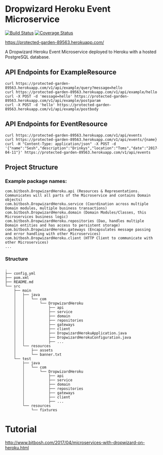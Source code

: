 # Dropwizard Heroku Event Microservice

[![Build Status](https://travis-ci.org/damorton/dropwizardheroku-event-service.svg?branch=master)](https://travis-ci.org/damorton/dropwizardheroku-event-service) [![Coverage Status](https://coveralls.io/repos/github/damorton/dropwizardheroku-event-service/badge.svg?branch=master)](https://coveralls.io/github/damorton/dropwizardheroku-event-service?branch=master)

https://protected-garden-89563.herokuapp.com/

A Dropwizard Heroku Event Microservice deployed to Heroku with a hosted PostgreSQL database.

## API Endpoints for ExampleResource

```
curl https://protected-garden-89563.herokuapp.com/v1/api/example/query?message=hello
curl https://protected-garden-89563.herokuapp.com/v1/api/example/hello
curl -X POST -d 'message=hello' https://protected-garden-89563.herokuapp.com/v1/api/example/postparam
curl -X POST -d 'hello' https://protected-garden-89563.herokuapp.com/v1/api/example/postbody
```

## API Endpoints for EventResource

```
curl https://protected-garden-89563.herokuapp.com/v1/api/events
curl https://protected-garden-89563.herokuapp.com/v1/api/events/{name}
curl -H "Content-Type: application/json" -X POST -d '{"name":"Sesh","description":"Drinkys","location":"Toms","date":"2017-04-11"}' https://protected-garden-89563.herokuapp.com/v1/api/events
```

## Project Structure

### Example package names:

```
com.bitbosh.DropwizardHeroku.api (Resources & Representations. Communicates will all parts of the Microservice and contains Domain objects)
com.bitbosh.DropwizardHeroku.service (Coordination across multiple Domain modules, multiple business transactions)
com.bitbosh.DropwizardHeroku.domain (Domain Modules/Classes, this Microservices business logic)
com.bitbosh.DropwizardHeroku.repositories (Dao, handles multiple Domain entities and has access to persistent storage)
com.bitbosh.DropwizardHeroku.gateways (Encapsulates message passing and error handling with other Microservices)
com.bitbosh.DropwizardHeroku.client (HTTP Client to communicate with other Microservices)
...
```

### Structure

```
.
├── config.yml
├── pom.xml
├── README.md
└── src
    ├── main
    │   ├── java
    │   │   └── com
    │   │       └── DropwizardHeroku    
    │   │           ├── api
    │   │           ├── service
    │   │           ├── domain
    │   │           ├── repositories
    │   │           ├── gateways
    │   │           ├── client
    │   │           ├── DropwizardHerokuApplication.java
    │   │           ├── DropwizardHerokuConfiguration.java
    │   │           ├── ...
    │   └── resources
    │       ├── assets
    │       └── banner.txt
    └── test
        ├── java
        │   └── com
        │       └── DropwizardHeroku
        │           ├── api
        │           ├── service
        │           ├── domain
        │           ├── repositories
        │           ├── gateways
        │           ├── client
        │           ├── ...
        └── resources
            └── fixtures
```

# Tutorial

http://www.bitbosh.com/2017/04/microservices-with-dropwizard-on-heroku.html
